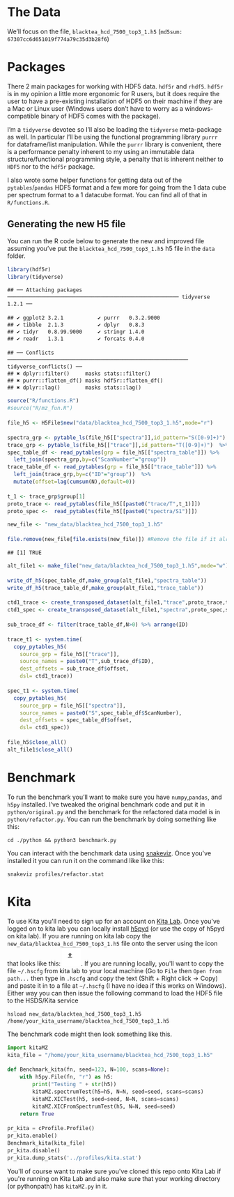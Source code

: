 The Data
========

We’ll focus on the file, `blacktea_hcd_7500_top3_1.h5`
(`md5sum: 67307cc6d651019f774a79c35d3b28f6`)

Packages
========

There 2 main packages for working with HDF5 data. `hdf5r` and `rhdf5`.
`hdf5r` is in my opinion a little more ergonomic for R users, but it
does require the user to have a pre-existing installation of HDF5 on
their machine if they are a Mac or Linux user (Windows users don’t have
to worry as a windows-compatible binary of HDF5 comes with the package).

I’m a `tidyverse` devotee so I’ll also be loading the `tidyverse`
meta-package as well. In particular I’ll be using the functional
programming library `purrr` for dataframe/list manipulation. While the
`purrr` library is convenient, there is a performance penalty inherent
to my using an immutable data structure/functional programming style, a
penalty that is inherent neither to `HDF5` nor to the `hdf5r` package.

I also wrote some helper functions for getting data out of the
`pytables`/`pandas` HDF5 format and a few more for going from the 1 data
cube per spectrum format to a 1 datacube format. You can find all of
that in `R/functions.R`.

Generating the new H5 file
--------------------------

You can run the R code below to generate the new and improved file
assuming you’ve put the `blacktea_hcd_7500_top3_1.h5` h5 file in the
`data` folder.

``` r
library(hdf5r)
library(tidyverse)
```

    ## ── Attaching packages ─────────────────────────────────────────────────────── tidyverse 1.2.1 ──

    ## ✔ ggplot2 3.2.1           ✔ purrr   0.3.2.9000 
    ## ✔ tibble  2.1.3           ✔ dplyr   0.8.3      
    ## ✔ tidyr   0.8.99.9000     ✔ stringr 1.4.0      
    ## ✔ readr   1.3.1           ✔ forcats 0.4.0

    ## ── Conflicts ────────────────────────────────────────────────────────── tidyverse_conflicts() ──
    ## ✖ dplyr::filter()     masks stats::filter()
    ## ✖ purrr::flatten_df() masks hdf5r::flatten_df()
    ## ✖ dplyr::lag()        masks stats::lag()

``` r
source("R/functions.R")
#source("R/mz_fun.R")

file_h5 <- H5File$new("data/blacktea_hcd_7500_top3_1.h5",mode="r")

spectra_grp <- pytable_ls(file_h5[["spectra"]],id_pattern="S([0-9]+)")
trace_grp <- pytable_ls(file_h5[["trace"]],id_pattern="T([0-9]+)")  %>% select(-N)
spec_table_df <- read_pytables(grp = file_h5[["spectra_table"]]) %>%
  left_join(spectra_grp,by=c("ScanNumber"="group"))
trace_table_df <- read_pytables(grp = file_h5[["trace_table"]]) %>%
  left_join(trace_grp,by=c("ID"="group"))  %>%
  mutate(offset=lag(cumsum(N),default=0))

t_1 <- trace_grp$group[1]
proto_trace <- read_pytables(file_h5[[paste0("trace/T",t_1)]])
proto_spec <-  read_pytables(file_h5[[paste0("spectra/S1")]])
```

``` r
new_file <- "new_data/blacktea_hcd_7500_top3_1.h5"

file.remove(new_file[file.exists(new_file)]) #Remove the file if it already exists
```

    ## [1] TRUE

``` r
alt_file1 <- make_file("new_data/blacktea_hcd_7500_top3_1.h5",mode="w")

write_df_h5(spec_table_df,make_group(alt_file1,"spectra_table"))
write_df_h5(trace_table_df,make_group(alt_file1,"trace_table"))

ctd1_trace <- create_transposed_dataset(alt_file1,"trace",proto_trace,trace_table_df)
ctd1_spec <- create_transposed_dataset(alt_file1,"spectra",proto_spec,spec_table_df)

sub_trace_df <- filter(trace_table_df,N>0) %>% arrange(ID)

trace_t1 <- system.time(
  copy_pytables_h5(
    source_grp = file_h5[["trace"]],
    source_names = paste0("T",sub_trace_df$ID),
    dest_offsets = sub_trace_df$offset,
    dsl= ctd1_trace))

spec_t1 <- system.time(
  copy_pytables_h5(
    source_grp = file_h5[["spectra"]],
    source_names = paste0("S",spec_table_df$ScanNumber),
    dest_offsets = spec_table_df$offset,
    dsl= ctd1_spec))

file_h5$close_all()
alt_file1$close_all()
```

Benchmark
=========

To run the benchmark you’ll want to make sure you have `numpy`,`pandas`,
and `h5py` installed. I’ve tweaked the original benchmark code and put
it in `python/original.py` and the benchmark for the refactored data
model is in `python/refactor.py`. You can run the benchmark by doing
something like this:

``` shell
cd ./python && python3 benchmark.py
```


You can interact with the benchmark data using [snakeviz](https://jiffyclub.github.io/snakeviz/).  Once you've installed it you can run it on the command like like this:

``` shell
snakeviz profiles/refactor.stat
```


Kita
=========

To use Kita you'll need to sign up for an account on [Kita Lab](https://hdflab.hdfgroup.org/). Once you've logged on to kita lab you can locally install [h5pyd](https://github.com/HDFGroup/h5pyd) (or use the copy of h5pyd on kita lab).  If you are running on kita lab copy the `new_data/blacktea_hcd_7500_top3_1.h5` file onto the server using the icon that looks like this: ![Up Arrow Icon](profiles/UpArrow.png).  If you are running locally, you'll want to copy the file `~/.hscfg` from kita lab to your local machine (Go to `File` then `Open from path...` then type in `.hscfg` and copy the text (Shift + Right click -> Copy) and paste it in to a file at `~/.hscfg` (I have no idea if this works on Windows). Either way you can then issue the following command to load the HDF5 file to the HSDS/Kita service

``` shell
hsload new_data/blacktea_hcd_7500_top3_1.h5 /home/your_kita_username/blacktea_hcd_7500_top3_1.h5
```

The benchmark code might then look something like this. 

``` python
import kitaMZ
kita_file = "/home/your_kita_username/blacktea_hcd_7500_top3_1.h5"

def Benchmark_kita(fn, seed=123, N=100, scans=None):
    with h5py.File(fn, "r") as h5:
        print("Testing " + str(h5))
        kitaMZ.spectrumTest(h5=h5, N=N, seed=seed, scans=scans)
        kitaMZ.XICTest(h5, seed=seed, N=N, scans=scans)
        kitaMZ.XICFromSpectrumTest(h5, N=N, seed=seed)
    return True

pr_kita = cProfile.Profile()
pr_kita.enable()
Benchmark_kita(kita_file)
pr_kita.disable()
pr_kita.dump_stats('../profiles/kita.stat')
```


 You'll of course want to make sure you've cloned this repo onto Kita Lab if you're running on Kita Lab and also make sure that your working directory (or pythonpath) has `kitaMZ.py` in it.
